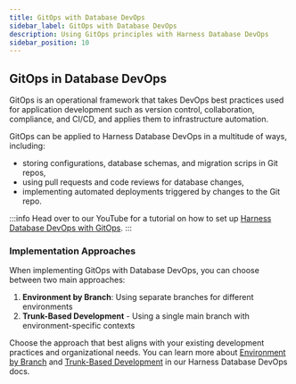 ```yaml
---
title: GitOps with Database DevOps
sidebar_label: GitOps with Database DevOps
description: Using GitOps principles with Harness Database DevOps
sidebar_position: 10
---
```


## GitOps in Database DevOps

GitOps is an operational framework that takes DevOps best practices used for application development such as version control, collaboration, compliance, and CI/CD, and applies them to infrastructure automation.

GitOps can be applied to Harness Database DevOps in a multitude of ways, including:

 - storing configurations, database schemas, and migration scrips in Git repos,
 - using pull requests and code reviews for database changes,
 - implementing automated deployments triggered by changes to the Git repo.

:::info
Head over to our YouTube for a tutorial on how to set up [Harness Database DevOps with GitOps](https://youtu.be/5JbTEx2ekWo?si=GFx9uRG0x9o3bIvt). 
:::

### Implementation Approaches

When implementing GitOps with Database DevOps, you can choose between two main approaches:

 1. **Environment by Branch**: Using separate branches for different environments
 2. **Trunk-Based Development** - Using a single main branch with environment-specific contexts

Choose the approach that best aligns with your existing development practices and organizational needs. You can learn more about [Environment by Branch](environment_by_branch.md) and [Trunk-Based Development](./trunk-based-development.md) in our Harness Database DevOps docs. 
